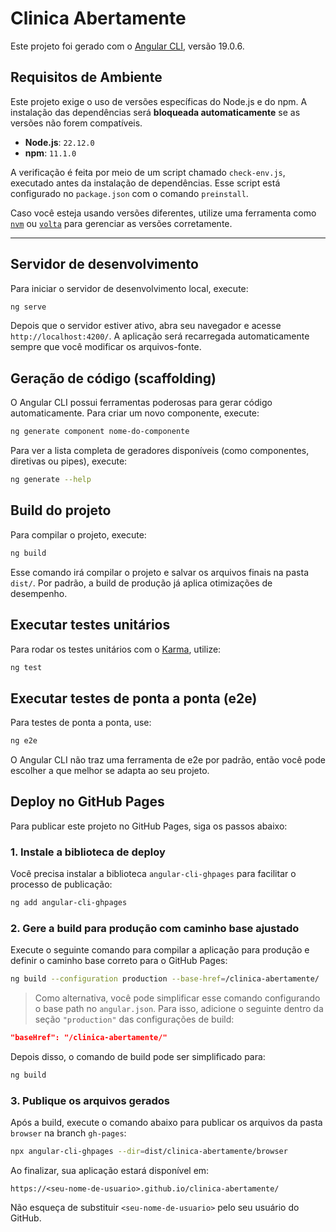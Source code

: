 # Clinica Abertamente

Este projeto foi gerado com o [Angular CLI](https://github.com/angular/angular-cli), versão 19.0.6.

## Requisitos de Ambiente

Este projeto exige o uso de versões específicas do Node.js e do npm. A instalação das dependências será **bloqueada automaticamente** se as versões não forem compatíveis.

- **Node.js**: `22.12.0`
- **npm**: `11.1.0`

A verificação é feita por meio de um script chamado `check-env.js`, executado antes da instalação de dependências. Esse script está configurado no `package.json` com o comando `preinstall`.

Caso você esteja usando versões diferentes, utilize uma ferramenta como [`nvm`](https://github.com/coreybutler/nvm-windows) ou [`volta`](https://volta.sh/) para gerenciar as versões corretamente.

---

## Servidor de desenvolvimento


Para iniciar o servidor de desenvolvimento local, execute:

```bash
ng serve
```

Depois que o servidor estiver ativo, abra seu navegador e acesse `http://localhost:4200/`. A aplicação será recarregada automaticamente sempre que você modificar os arquivos-fonte.

## Geração de código (scaffolding)

O Angular CLI possui ferramentas poderosas para gerar código automaticamente. Para criar um novo componente, execute:

```bash
ng generate component nome-do-componente
```

Para ver a lista completa de geradores disponíveis (como componentes, diretivas ou pipes), execute:

```bash
ng generate --help
```

## Build do projeto

Para compilar o projeto, execute:

```bash
ng build
```

Esse comando irá compilar o projeto e salvar os arquivos finais na pasta `dist/`. Por padrão, a build de produção já aplica otimizações de desempenho.

## Executar testes unitários

Para rodar os testes unitários com o [Karma](https://karma-runner.github.io), utilize:

```bash
ng test
```

## Executar testes de ponta a ponta (e2e)

Para testes de ponta a ponta, use:

```bash
ng e2e
```

O Angular CLI não traz uma ferramenta de e2e por padrão, então você pode escolher a que melhor se adapta ao seu projeto.

## Deploy no GitHub Pages

Para publicar este projeto no GitHub Pages, siga os passos abaixo:

### 1. Instale a biblioteca de deploy

Você precisa instalar a biblioteca `angular-cli-ghpages` para facilitar o processo de publicação:

```bash
ng add angular-cli-ghpages
```

### 2. Gere a build para produção com caminho base ajustado

Execute o seguinte comando para compilar a aplicação para produção e definir o caminho base correto para o GitHub Pages:

```bash
ng build --configuration production --base-href=/clinica-abertamente/
```

> Como alternativa, você pode simplificar esse comando configurando o base path no `angular.json`. Para isso, adicione o seguinte dentro da seção `"production"` das configurações de build:

```json
"baseHref": "/clinica-abertamente/"
```

Depois disso, o comando de build pode ser simplificado para:

```bash
ng build
```

### 3. Publique os arquivos gerados

Após a build, execute o comando abaixo para publicar os arquivos da pasta `browser` na branch `gh-pages`:

```bash
npx angular-cli-ghpages --dir=dist/clinica-abertamente/browser
```

Ao finalizar, sua aplicação estará disponível em:

```
https://<seu-nome-de-usuario>.github.io/clinica-abertamente/
```

Não esqueça de substituir `<seu-nome-de-usuario>` pelo seu usuário do GitHub.
